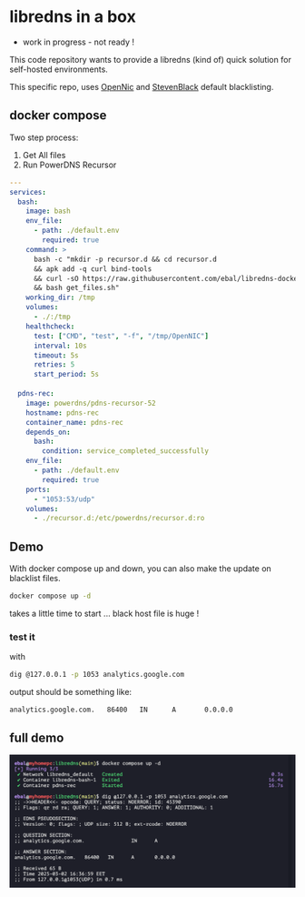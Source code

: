 # libredns in a box

* work in progress - not ready !

This code repository wants to provide a libredns (kind of) quick solution for self-hosted environments. 

This specific repo, uses [OpenNic](https://opennic.org/) and [StevenBlack](https://github.com/StevenBlack/hosts) default blacklisting.

## docker compose

Two step process:

1. Get All files
2. Run PowerDNS Recursor

```yaml
---
services:
  bash:
    image: bash
    env_file:
      - path: ./default.env
        required: true
    command: >
      bash -c "mkdir -p recursor.d && cd recursor.d
      && apk add -q curl bind-tools
      && curl -sO https://raw.githubusercontent.com/ebal/libredns-docker/refs/heads/main/get_files.sh
      && bash get_files.sh"
    working_dir: /tmp
    volumes:
      - ./:/tmp
    healthcheck:
      test: ["CMD", "test", "-f", "/tmp/OpenNIC"]
      interval: 10s
      timeout: 5s
      retries: 5
      start_period: 5s

  pdns-rec:
    image: powerdns/pdns-recursor-52
    hostname: pdns-rec
    container_name: pdns-rec
    depends_on:
      bash:
        condition: service_completed_successfully
    env_file:
      - path: ./default.env
        required: true
    ports:
      - "1053:53/udp"
    volumes:
      - ./recursor.d:/etc/powerdns/recursor.d:ro

```

## Demo

With docker compose up and down, you can also make the update on blacklist files.

```bash
docker compose up -d
```
takes a little time to start ... black host file is huge ! 

### test it

with

```bash
dig @127.0.0.1 -p 1053 analytics.google.com
```

output should be something like:

```
analytics.google.com.   86400   IN      A       0.0.0.0
```

## full demo

![libredns demo](demo.png)
